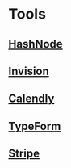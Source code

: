 # Tools

## [HashNode](https://hashnode.com/)
## [Invision](https://projects.invisionapp.com)
## [Calendly](https://calendly.com)
## [TypeForm](https://www.typeform.com/)


## [Stripe](https://stripe.com/)
